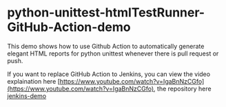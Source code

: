 # python-unittest-htmlTestRunner-GitHub-Action-demo

This demo shows how to use Github Action to automatically generate elegant HTML reports for python unittest whenever there is pull request or push.


If you want to replace GitHub Action to Jenkins, you can view the video explaination here [https://www.youtube.com/watch?v=IgaBnNzCGfo](https://www.youtube.com/watch?v=IgaBnNzCGfo), the repository here [jenkins-demo](https://github.com/Spycsh/python-unittest-htmlTestRunner-jenkins-demo)
